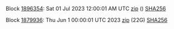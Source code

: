 Block [1896354](https://insight.dash.org/insight/block/000000000000000b28d01db9cff7eb92ac1c592b91d97a6bb18a57449032c6d9): Sat 01 Jul 2023 12:00:01 AM UTC [zip](https://dash-bootstrap-2.ams3.digitaloceanspaces.com/mainnet/2023-07-01/bootstrap.dat.zip) () [SHA256](https://dash-bootstrap-2.ams3.digitaloceanspaces.com/mainnet/2023-07-01/sha256.txt)

Block [1879936](https://insight.dash.org/insight/block/000000000000000a2a78f676c426d5343f41d934d3f7e32221d630f89fbcbcf0): Thu Jun  1 00:00:01 UTC 2023 [zip](https://dash-bootstrap-2.ams3.digitaloceanspaces.com/mainnet/2023-06-01/bootstrap.dat.zip) (22G) [SHA256](https://dash-bootstrap-2.ams3.digitaloceanspaces.com/mainnet/2023-06-01/sha256.txt)
